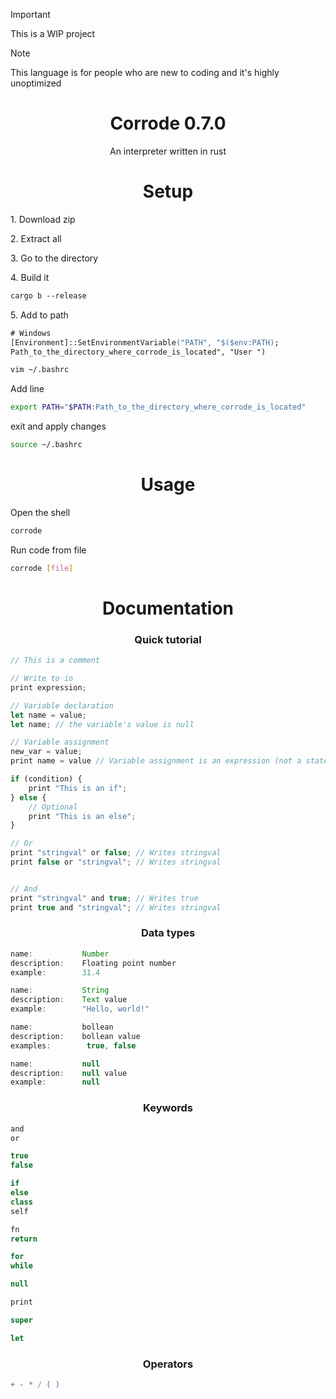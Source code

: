 > [!IMPORTANT]  
> This is a WIP project

> [!NOTE]  
> This language is for people who are new to coding and it's highly unoptimized


<h1 align="center">
    Corrode 0.7.0
</h1>

<p align="center">
    An interpreter written in rust
</p>


<h1 align="center">
    Setup
</h1>

<p align="left">
    1. Download zip
</p>

<p align="left">
    2. Extract all
</p>

<p align="left">
    3. Go to the directory
</p>

<p align="left">
    4. Build it
</p>

```ps
cargo b --release
```

<p align="left">
    5. Add to path
</p>

```ps
# Windows
[Environment]::SetEnvironmentVariable("PATH", "$($env:PATH);
Path_to_the_directory_where_corrode_is_located", "User ")
```

```bash
vim ~/.bashrc
```
Add line
```bash
export PATH="$PATH:Path_to_the_directory_where_corrode_is_located"
```
exit and apply changes
```bash
source ~/.bashrc
```

<h1 align="center">
    Usage
</h1>

<p align="left">
    Open the shell
</p>

```bash
corrode
```

<p align="left">
    Run code from file
</p>

```bash
corrode [file]
```

<h1 align="center">
    Documentation
</h1>

<h3 align="center">
    Quick tutorial
</h1>

```js
// This is a comment

// Write to io
print expression;

// Variable declaration
let name = value;
let name; // the variable's value is null

// Variable assignment
new_var = value;
print name = value // Variable assignment is an expression (not a statement). It returns the new value

if (condition) {
    print "This is an if";
} else {
    // Optional
    print "This is an else";
}

// Or
print "stringval" or false; // Writes stringval
print false or "stringval"; // Writes stringval


// And
print "stringval" and true; // Writes true
print true and "stringval"; // Writes stringval
```

<h3 align="center">
    Data types
</h3>

```js
name:           Number
description:    Floating point number
example:        31.4
```

```js
name:           String
description:    Text value
example:        "Hello, world!"
```

```js
name:           bollean
description:    bollean value
examples:        true, false
```

```js
name:           null
description:    null value
example:        null
```

<h3 align="center">
    Keywords
</h3>

```js
and
or

true
false

if
else
class
self

fn
return

for
while

null

print

super

let
```

<h3 align="center">
    Operators
</h3>

```js
+ - * / ( )
```
